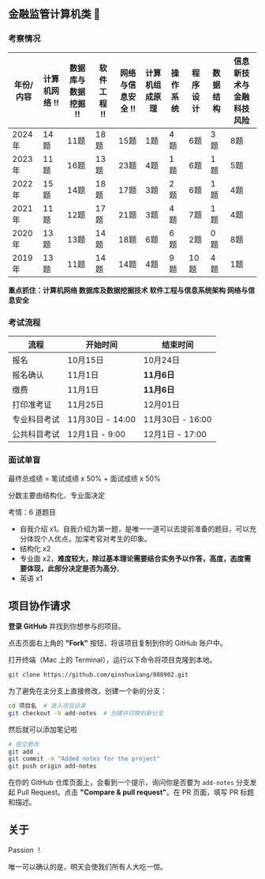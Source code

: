 ## 金融监管计算机类 :tada:

### 考察情况

| 年份/内容 | 计算机网络​ :bangbang: | 数据库与数据挖掘​ :bangbang: | 软件工程​ :bangbang: | 网络与信息安全 :bangbang: | 计算机组成原理 | 操作系统 | 程序设计 | 数据结构 | 信息新技术与金融科技风险 |
| --------- | --------------------- | --------------------------- | ------------------- | ------------------------- | -------------- | -------- | -------- | -------- | ------------------------ |
| 2024年    | 14题                  | 11题                        | 18题                | 15题                      | 1题            | 4题      | 6题      | 3题      | 8题                      |
| 2023年    | 11题                  | 16题                        | 13题                | 23题                      | 4题            | 1题      | 6题      | 1题      | 5题                      |
| 2022年    | 15题                  | 14题                        | 18题                | 17题                      | 3题            | 2题      | 6题      | 1题      | 4题                      |
| 2021年    | 11题                  | 12题                        | 17题                | 21题                      | 3题            | 4题      | 7题      | 1题      | 4题                      |
| 2020年    | 13题                  | 13题                        | 14题                | 18题                      | 6题            | 6题      | 2题      | 0题      | 8题                      |
| 2019年    | 13题                  | 11题                        | 14题                | 14题                      | 4题            | 9题      | 10题     | 4题      | 1题                      |

**重点抓住：计算机网络  数据库及数据挖掘技术  软件工程与信息系统架构  网络与信息安全**



### 考试流程

| 流程         | 开始时间         | 结束时间         |
| ------------ | ---------------- | ---------------- |
| 报名         | 10月15日         | 10月24日         |
| 报名确认     | 11月1日          | **11月6日**      |
| 缴费         | 11月1日          | **11月6日**      |
| 打印准考证   | 11月25日         | 12月01日         |
| 专业科目考试 | 11月30日 - 14:00 | 11月30日 - 16:00 |
| 公共科目考试 | 12月1日 - 9:00   | 12月1日 - 17:00  |



### 面试单盲

最终总成绩 = 笔试成绩 x 50% + 面试成绩 x 50%

分数主要由结构化、专业面决定

考情：6 道题目

- 自我介绍 x1。自我介绍为第一题，是唯一一道可以去提前准备的题目，可以充分体现个人优点，加深考官对考生的印象。
- 结构化 x2
- 专业面 x2，**难度较大，除过基本理论需要结合实务予以作答，高度，态度需要体现，此部分决定是否为高分**。
- 英语 x1



## 项目协作请求

**登录 GitHub** 并找到你想参与的项目。

点击页面右上角的 **"Fork"** 按钮，将该项目复制到你的 GitHub 账户中。

打开终端（Mac 上的 Terminal），运行以下命令将项目克隆到本地。

````bash
git clone https://github.com/qinshuxiang/080902.git
````

为了避免在主分支上直接修改，创建一个新的分支：

```bash
cd 项目名  # 进入项目目录
git checkout -b add-notes  # 创建并切换到新分支
```

然后就可以添加笔记啦

```bash
# 提交更改
git add .
git commit -m "Added notes for the project"
git push origin add-notes
```

在你的 GitHub 仓库页面上，会看到一个提示，询问你是否要为 `add-notes` 分支发起 Pull Request。点击 **"Compare & pull request"**。在 PR 页面，填写 PR 标题和描述。



## 关于

Passion ！

唯一可以确认的是，明天会使我们所有人大吃一惊。
